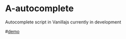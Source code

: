 # A-autocomplete

Autocomplete script in Vanillajs currently in development


#[demo](https://abhishekno1.github.io/a-autocomplete/)
